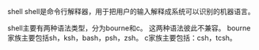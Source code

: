 shell
shell是命令行解释器，用于把用户的输入解释成系统可以识别的机器语言。

shell主要有两种语法类型，分为bourne和c。
这两种语法彼此不兼容。
bourne家族主要包括sh，ksh，bash，psh，zsh。
c家族主要包括：csh，tcsh。
